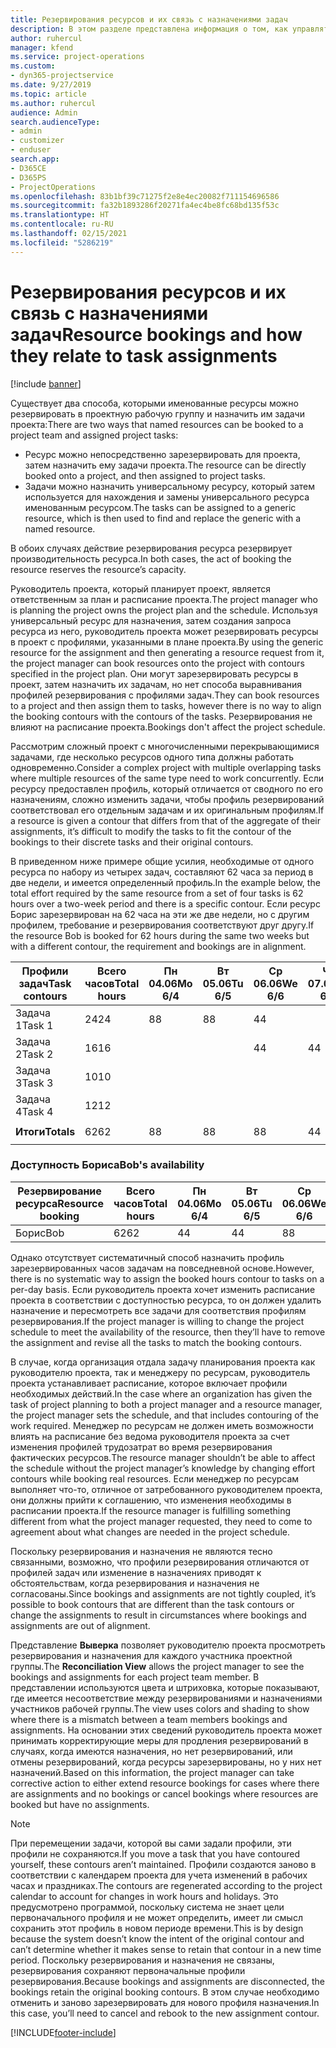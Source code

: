 ```yaml
---
title: Резервирования ресурсов и их связь с назначениями задач
description: В этом разделе представлена информация о том, как управлять именованными ресурсам, резервированиями ресурсов и назначениями задач, а также сведения о том, как они связаны друг с другом.
author: ruhercul
manager: kfend
ms.service: project-operations
ms.custom:
- dyn365-projectservice
ms.date: 9/27/2019
ms.topic: article
ms.author: ruhercul
audience: Admin
search.audienceType:
- admin
- customizer
- enduser
search.app:
- D365CE
- D365PS
- ProjectOperations
ms.openlocfilehash: 83b1bf39c71275f2e8e4ec20082f711154696586
ms.sourcegitcommit: fa32b1893286f20271fa4ec4be8fc68bd135f53c
ms.translationtype: HT
ms.contentlocale: ru-RU
ms.lasthandoff: 02/15/2021
ms.locfileid: "5286219"
---
```

# <a name="resource-bookings-and-how-they-relate-to-task-assignments"></a><span data-ttu-id="35362-103">Резервирования ресурсов и их связь с назначениями задач</span><span class="sxs-lookup"><span data-stu-id="35362-103">Resource bookings and how they relate to task assignments</span></span>

[!include [banner](../includes/psa-now-project-operations.md)]

<span data-ttu-id="35362-104">Существует два способа, которыми именованные ресурсы можно резервировать в проектную рабочую группу и назначить им задачи проекта:</span><span class="sxs-lookup"><span data-stu-id="35362-104">There are two ways that named resources can be booked to a project team and assigned project tasks:</span></span>

- <span data-ttu-id="35362-105">Ресурс можно непосредственно зарезервировать для проекта, затем назначить ему задачи проекта.</span><span class="sxs-lookup"><span data-stu-id="35362-105">The resource can be directly booked onto a project, and then assigned to project tasks.</span></span>
- <span data-ttu-id="35362-106">Задачи можно назначить универсальному ресурсу, который затем используется для нахождения и замены универсального ресурса именованным ресурсом.</span><span class="sxs-lookup"><span data-stu-id="35362-106">The tasks can be assigned to a generic resource, which is then used to find and replace the generic with a named resource.</span></span> 

<span data-ttu-id="35362-107">В обоих случаях действие резервирования ресурса резервирует производительность ресурса.</span><span class="sxs-lookup"><span data-stu-id="35362-107">In both cases, the act of booking the resource reserves the resource’s capacity.</span></span>

<span data-ttu-id="35362-108">Руководитель проекта, который планирует проект, является ответственным за план и расписание проекта.</span><span class="sxs-lookup"><span data-stu-id="35362-108">The project manager who is planning the project owns the project plan and the schedule.</span></span> <span data-ttu-id="35362-109">Используя универсальный ресурс для назначения, затем создания запроса ресурса из него, руководитель проекта может резервировать ресурсы в проект с профилями, указанными в плане проекта.</span><span class="sxs-lookup"><span data-stu-id="35362-109">By using the generic resource for the assignment and then generating a resource request from it, the project manager can book resources onto the project with contours specified in the project plan.</span></span> <span data-ttu-id="35362-110">Они могут зарезервировать ресурсы в проект, затем назначить их задачам, но нет способа выравнивания профилей резервирования с профилями задач.</span><span class="sxs-lookup"><span data-stu-id="35362-110">They can book resources to a project and then assign them to tasks, however there is no way to align the booking contours with the contours of the tasks.</span></span> <span data-ttu-id="35362-111">Резервирования не влияют на расписание проекта.</span><span class="sxs-lookup"><span data-stu-id="35362-111">Bookings don't affect the project schedule.</span></span>

<span data-ttu-id="35362-112">Рассмотрим сложный проект с многочисленными перекрывающимися задачами, где несколько ресурсов одного типа должны работать одновременно.</span><span class="sxs-lookup"><span data-stu-id="35362-112">Consider a complex project with multiple overlapping tasks where multiple resources of the same type need to work concurrently.</span></span> <span data-ttu-id="35362-113">Если ресурсу предоставлен профиль, который отличается от сводного по его назначениям, сложно изменить задачи, чтобы профиль резервирований соответствовал его отдельным задачам и их оригинальным профилям.</span><span class="sxs-lookup"><span data-stu-id="35362-113">If a resource is given a contour that differs from that of the aggregate of their assignments, it’s difficult to modify the tasks to fit the contour of the bookings to their discrete tasks and their original contours.</span></span>

<span data-ttu-id="35362-114">В приведенном ниже примере общие усилия, необходимые от одного ресурса по набору из четырех задач, составляют 62 часа за период в две недели, и имеется определенный профиль.</span><span class="sxs-lookup"><span data-stu-id="35362-114">In the example below, the total effort required by the same resource from a set of four tasks is 62 hours over a two-week period and there is a specific contour.</span></span> <span data-ttu-id="35362-115">Если ресурс Борис зарезервирован на 62 часа на эти же две недели, но с другим профилем, требование и резервирования соответствуют друг другу.</span><span class="sxs-lookup"><span data-stu-id="35362-115">If the resource Bob is booked for 62 hours during the same two weeks but with a different contour, the requirement and bookings are in alignment.</span></span>

| <span data-ttu-id="35362-116">**Профили задач**</span><span class="sxs-lookup"><span data-stu-id="35362-116">**Task contours**</span></span>    | <span data-ttu-id="35362-117">**Всего часов**</span><span class="sxs-lookup"><span data-stu-id="35362-117">**Total hours**</span></span> | <span data-ttu-id="35362-118">Пн 04.06</span><span class="sxs-lookup"><span data-stu-id="35362-118">Mo 6/4</span></span> | <span data-ttu-id="35362-119">Вт 05.06</span><span class="sxs-lookup"><span data-stu-id="35362-119">Tu 6/5</span></span> | <span data-ttu-id="35362-120">Ср 06.06</span><span class="sxs-lookup"><span data-stu-id="35362-120">We 6/6</span></span> | <span data-ttu-id="35362-121">Чт 07.06</span><span class="sxs-lookup"><span data-stu-id="35362-121">Th 6/7</span></span> | <span data-ttu-id="35362-122">Пт 08.06</span><span class="sxs-lookup"><span data-stu-id="35362-122">Fr 6/8</span></span> | <span data-ttu-id="35362-123">Сб 09.06</span><span class="sxs-lookup"><span data-stu-id="35362-123">Sa 6/9</span></span> | <span data-ttu-id="35362-124">Вс 10.06</span><span class="sxs-lookup"><span data-stu-id="35362-124">Su 6/10</span></span> | <span data-ttu-id="35362-125">Пн 11.06</span><span class="sxs-lookup"><span data-stu-id="35362-125">Mo 6/11</span></span> | <span data-ttu-id="35362-126">Вт 12.06</span><span class="sxs-lookup"><span data-stu-id="35362-126">Tu 6/12</span></span> | <span data-ttu-id="35362-127">Ср 13.06</span><span class="sxs-lookup"><span data-stu-id="35362-127">We 6/13</span></span> | <span data-ttu-id="35362-128">Чт 14.06</span><span class="sxs-lookup"><span data-stu-id="35362-128">Th 6/14</span></span> | <span data-ttu-id="35362-129">Пт 15.06</span><span class="sxs-lookup"><span data-stu-id="35362-129">Fr 6/15</span></span> |
|----------------------|-----------------|--------|--------|--------|--------|--------|--------|---------|---------|---------|---------|---------|---------|
| <span data-ttu-id="35362-130">Задача 1</span><span class="sxs-lookup"><span data-stu-id="35362-130">Task 1</span></span>               | <span data-ttu-id="35362-131">24</span><span class="sxs-lookup"><span data-stu-id="35362-131">24</span></span>              | <span data-ttu-id="35362-132">8</span><span class="sxs-lookup"><span data-stu-id="35362-132">8</span></span>      | <span data-ttu-id="35362-133">8</span><span class="sxs-lookup"><span data-stu-id="35362-133">8</span></span>      | <span data-ttu-id="35362-134">4</span><span class="sxs-lookup"><span data-stu-id="35362-134">4</span></span>      |        |        |        |         |         |         | <span data-ttu-id="35362-135">4</span><span class="sxs-lookup"><span data-stu-id="35362-135">4</span></span>       |         |         |
| <span data-ttu-id="35362-136">Задача 2</span><span class="sxs-lookup"><span data-stu-id="35362-136">Task 2</span></span>               | <span data-ttu-id="35362-137">16</span><span class="sxs-lookup"><span data-stu-id="35362-137">16</span></span>              |        |        | <span data-ttu-id="35362-138">4</span><span class="sxs-lookup"><span data-stu-id="35362-138">4</span></span>      | <span data-ttu-id="35362-139">4</span><span class="sxs-lookup"><span data-stu-id="35362-139">4</span></span>      |        |        |         | <span data-ttu-id="35362-140">8</span><span class="sxs-lookup"><span data-stu-id="35362-140">8</span></span>       |         |         |         |         |
| <span data-ttu-id="35362-141">Задача 3</span><span class="sxs-lookup"><span data-stu-id="35362-141">Task 3</span></span>               | <span data-ttu-id="35362-142">10</span><span class="sxs-lookup"><span data-stu-id="35362-142">10</span></span>              |        |        |        |        | <span data-ttu-id="35362-143">4</span><span class="sxs-lookup"><span data-stu-id="35362-143">4</span></span>      |        |         |         | <span data-ttu-id="35362-144">4</span><span class="sxs-lookup"><span data-stu-id="35362-144">4</span></span>       |         | <span data-ttu-id="35362-145">2</span><span class="sxs-lookup"><span data-stu-id="35362-145">2</span></span>       |         |
| <span data-ttu-id="35362-146">Задача 4</span><span class="sxs-lookup"><span data-stu-id="35362-146">Task 4</span></span>               | <span data-ttu-id="35362-147">12</span><span class="sxs-lookup"><span data-stu-id="35362-147">12</span></span>              |        |        |        |        |        |        |         |         |         | <span data-ttu-id="35362-148">4</span><span class="sxs-lookup"><span data-stu-id="35362-148">4</span></span>       |         | <span data-ttu-id="35362-149">8</span><span class="sxs-lookup"><span data-stu-id="35362-149">8</span></span>       |
|                      |                 |        |        |        |        |        |        |         |         |         |         |         |         |
| <span data-ttu-id="35362-150">**Итоги**</span><span class="sxs-lookup"><span data-stu-id="35362-150">**Totals**</span></span>           | <span data-ttu-id="35362-151">62</span><span class="sxs-lookup"><span data-stu-id="35362-151">62</span></span>              | <span data-ttu-id="35362-152">8</span><span class="sxs-lookup"><span data-stu-id="35362-152">8</span></span>      | <span data-ttu-id="35362-153">8</span><span class="sxs-lookup"><span data-stu-id="35362-153">8</span></span>      | <span data-ttu-id="35362-154">8</span><span class="sxs-lookup"><span data-stu-id="35362-154">8</span></span>      | <span data-ttu-id="35362-155">4</span><span class="sxs-lookup"><span data-stu-id="35362-155">4</span></span>      | <span data-ttu-id="35362-156">4</span><span class="sxs-lookup"><span data-stu-id="35362-156">4</span></span>      |        |         | <span data-ttu-id="35362-157">8</span><span class="sxs-lookup"><span data-stu-id="35362-157">8</span></span>       | <span data-ttu-id="35362-158">4</span><span class="sxs-lookup"><span data-stu-id="35362-158">4</span></span>       | <span data-ttu-id="35362-159">8</span><span class="sxs-lookup"><span data-stu-id="35362-159">8</span></span>       | <span data-ttu-id="35362-160">2</span><span class="sxs-lookup"><span data-stu-id="35362-160">2</span></span>       | <span data-ttu-id="35362-161">8</span><span class="sxs-lookup"><span data-stu-id="35362-161">8</span></span>       |
|                      |                 |        |        |        |        |        |        |         |         |         |         |

### <a name="bobs-availability"></a><span data-ttu-id="35362-162">Доступность Бориса</span><span class="sxs-lookup"><span data-stu-id="35362-162">Bob's availability</span></span>
| <span data-ttu-id="35362-163">**Резервирование ресурса**</span><span class="sxs-lookup"><span data-stu-id="35362-163">**Resource   booking**</span></span> | <span data-ttu-id="35362-164">**Всего часов**</span><span class="sxs-lookup"><span data-stu-id="35362-164">**Total hours**</span></span> | <span data-ttu-id="35362-165">Пн 04.06</span><span class="sxs-lookup"><span data-stu-id="35362-165">Mo 6/4</span></span> | <span data-ttu-id="35362-166">Вт 05.06</span><span class="sxs-lookup"><span data-stu-id="35362-166">Tu 6/5</span></span> | <span data-ttu-id="35362-167">Ср 06.06</span><span class="sxs-lookup"><span data-stu-id="35362-167">We 6/6</span></span> | <span data-ttu-id="35362-168">Чт 07.06</span><span class="sxs-lookup"><span data-stu-id="35362-168">Th 6/7</span></span> | <span data-ttu-id="35362-169">Пт 08.06</span><span class="sxs-lookup"><span data-stu-id="35362-169">Fr 6/8</span></span> | <span data-ttu-id="35362-170">Сб 09.06</span><span class="sxs-lookup"><span data-stu-id="35362-170">Sa 6/9</span></span> | <span data-ttu-id="35362-171">Вс 10.06</span><span class="sxs-lookup"><span data-stu-id="35362-171">Su 6/10</span></span> | <span data-ttu-id="35362-172">Пн 11.06</span><span class="sxs-lookup"><span data-stu-id="35362-172">Mo 6/11</span></span> | <span data-ttu-id="35362-173">Вт 12.06</span><span class="sxs-lookup"><span data-stu-id="35362-173">Tu 6/12</span></span> | <span data-ttu-id="35362-174">Ср 13.06</span><span class="sxs-lookup"><span data-stu-id="35362-174">We 6/13</span></span> | <span data-ttu-id="35362-175">Чт 14.06</span><span class="sxs-lookup"><span data-stu-id="35362-175">Th 6/14</span></span> | <span data-ttu-id="35362-176">Пт 15.06</span><span class="sxs-lookup"><span data-stu-id="35362-176">Fr 6/15</span></span> |
|------------------------|-----------------|--------|--------|--------|--------|--------|--------|---------|---------|---------|---------|---------|---------|
| <span data-ttu-id="35362-177">Борис</span><span class="sxs-lookup"><span data-stu-id="35362-177">Bob</span></span>                    | <span data-ttu-id="35362-178">62</span><span class="sxs-lookup"><span data-stu-id="35362-178">62</span></span>              | <span data-ttu-id="35362-179">4</span><span class="sxs-lookup"><span data-stu-id="35362-179">4</span></span>      | <span data-ttu-id="35362-180">4</span><span class="sxs-lookup"><span data-stu-id="35362-180">4</span></span>      | <span data-ttu-id="35362-181">8</span><span class="sxs-lookup"><span data-stu-id="35362-181">8</span></span>      | <span data-ttu-id="35362-182">8</span><span class="sxs-lookup"><span data-stu-id="35362-182">8</span></span>      | <span data-ttu-id="35362-183">8</span><span class="sxs-lookup"><span data-stu-id="35362-183">8</span></span>      |        |         | <span data-ttu-id="35362-184">4</span><span class="sxs-lookup"><span data-stu-id="35362-184">4</span></span>       | <span data-ttu-id="35362-185">4</span><span class="sxs-lookup"><span data-stu-id="35362-185">4</span></span>       | <span data-ttu-id="35362-186">8</span><span class="sxs-lookup"><span data-stu-id="35362-186">8</span></span>       | <span data-ttu-id="35362-187">8</span><span class="sxs-lookup"><span data-stu-id="35362-187">8</span></span>       | <span data-ttu-id="35362-188">6</span><span class="sxs-lookup"><span data-stu-id="35362-188">6</span></span>       |

<span data-ttu-id="35362-189">Однако отсутствует систематичный способ назначить профиль зарезервированных часов задачам на повседневной основе.</span><span class="sxs-lookup"><span data-stu-id="35362-189">However, there is no systematic way to assign the booked hours contour to tasks on a per-day basis.</span></span> <span data-ttu-id="35362-190">Если руководитель проекта хочет изменить расписание проекта в соответствии с доступностью ресурса, то он должен удалить назначение и пересмотреть все задачи для соответствия профилям резервирования.</span><span class="sxs-lookup"><span data-stu-id="35362-190">If the project manager is willing to change the project schedule to meet the availability of the resource, then they’ll have to remove the assignment and revise all the tasks to match the booking contours.</span></span>

<span data-ttu-id="35362-191">В случае, когда организация отдала задачу планирования проекта как руководителю проекта, так и менеджеру по ресурсам, руководитель проекта устанавливает расписание, которое включает профили необходимых действий.</span><span class="sxs-lookup"><span data-stu-id="35362-191">In the case where an organization has given the task of project planning to both a project manager and a resource manager, the project manager sets the schedule, and that includes contouring of the work required.</span></span> <span data-ttu-id="35362-192">Менеджер по ресурсам не должен иметь возможности влиять на расписание без ведома руководителя проекта за счет изменения профилей трудозатрат во время резервирования фактических ресурсов.</span><span class="sxs-lookup"><span data-stu-id="35362-192">The resource manager shouldn’t be able to affect the schedule without the project manager’s knowledge by changing effort contours while booking real resources.</span></span> <span data-ttu-id="35362-193">Если менеджер по ресурсам выполняет что-то, отличное от затребованного руководителем проекта, они должны прийти к соглашению, что изменения необходимы в расписании проекта.</span><span class="sxs-lookup"><span data-stu-id="35362-193">If the resource manager is fulfilling something different from what the project manager requested, they need to come to agreement about what changes are needed in the project schedule.</span></span>

<span data-ttu-id="35362-194">Поскольку резервирования и назначения не являются тесно связанными, возможно, что профили резервирования отличаются от профилей задач или изменение в назначениях приводят к обстоятельствам, когда резервирования и назначения не согласованы.</span><span class="sxs-lookup"><span data-stu-id="35362-194">Since bookings and assignments are not tightly coupled, it’s possible to book contours that are different than the task contours or change the assignments to result in circumstances where bookings and assignments are out of alignment.</span></span>

<span data-ttu-id="35362-195">Представление **Выверка** позволяет руководителю проекта просмотреть резервирования и назначения для каждого участника проектной группы.</span><span class="sxs-lookup"><span data-stu-id="35362-195">The **Reconciliation View** allows the project manager to see the bookings and assignments for each project team member.</span></span> <span data-ttu-id="35362-196">В представлении используются цвета и штриховка, которые показывают, где имеется несоответствие между резервированиями и назначениями участников рабочей группы.</span><span class="sxs-lookup"><span data-stu-id="35362-196">The view uses colors and shading to show where there is a mismatch between a team members bookings and assignments.</span></span> <span data-ttu-id="35362-197">На основании этих сведений руководитель проекта может принимать корректирующие меры для продления резервирований в случаях, когда имеются назначения, но нет резервирований, или отмены резервирований, когда ресурсы зарезервированы, но у них нет назначений.</span><span class="sxs-lookup"><span data-stu-id="35362-197">Based on this information, the project manager can take corrective action to either extend resource bookings for cases where there are assignments and no bookings or cancel bookings where resources are booked but have no assignments.</span></span>

> [!NOTE]
> <span data-ttu-id="35362-198">При перемещении задачи, которой вы сами задали профили, эти профили не сохраняются.</span><span class="sxs-lookup"><span data-stu-id="35362-198">If you move a task that you have contoured yourself, these contours aren’t maintained.</span></span> <span data-ttu-id="35362-199">Профили создаются заново в соответствии с календарем проекта для учета изменений в рабочих часах и праздниках.</span><span class="sxs-lookup"><span data-stu-id="35362-199">The contours are regenerated according to the project calendar to account for changes in work hours and holidays.</span></span> <span data-ttu-id="35362-200">Это предусмотрено программой, поскольку система не знает цели первоначального профиля и не может определить, имеет ли смысл сохранить этот профиль в новом периоде времени.</span><span class="sxs-lookup"><span data-stu-id="35362-200">This is by design because the system doesn’t know the intent of the original contour and can’t determine whether it makes sense to retain that contour in a new time period.</span></span> <span data-ttu-id="35362-201">Поскольку резервирования и назначения не связаны, резервирования сохраняют первоначальные профили резервирования.</span><span class="sxs-lookup"><span data-stu-id="35362-201">Because bookings and assignments are disconnected, the bookings retain the original booking contours.</span></span> <span data-ttu-id="35362-202">В этом случае необходимо отменить и заново зарезервировать для нового профиля назначения.</span><span class="sxs-lookup"><span data-stu-id="35362-202">In this case, you’ll need to cancel and rebook to the new assignment contour.</span></span>



[!INCLUDE[footer-include](../includes/footer-banner.md)]